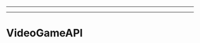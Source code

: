 ----------------------------------------------------------------------
--------------------------------------------------------------------------------------------------
# VideoGameAPI
